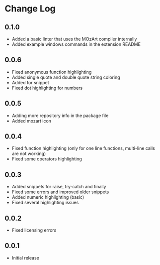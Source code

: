 # Change Log

## 0.1.0
- Added a basic linter that uses the MOzArt compiler internally
- Added example windows commands in the extension README

## 0.0.6
- Fixed anonymous function highlighting
- Added single quote and double quote string coloring
- Added for snippet
- Fixed dot highlighting for numbers

## 0.0.5
- Adding more repository info in the package file
- Added mozart icon

## 0.0.4
- Fixed function highlighting (only for one line functions, multi-line  calls are not working)
- Fixed some operators highlighting

## 0.0.3
- Added snippets for raise, try-catch and finally
- Fixed some errors and improved older snippets
- Added numeric highlighting (basic)
- Fixed several highlighting issues

## 0.0.2
- Fixed licensing errors

## 0.0.1
- Initial release

